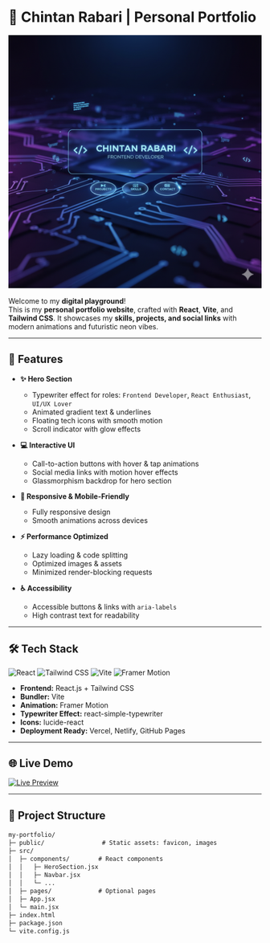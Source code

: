 # 🌌 Chintan Rabari | Personal Portfolio

![Portfolio Banner](https://raw.githubusercontent.com/Chintan9094/my_portfolio/edfe03770a997db6f5910e79ba3ecc34fb950a3a/public/banner.png)

Welcome to my **digital playground**!  
This is my **personal portfolio website**, crafted with **React**, **Vite**, and **Tailwind CSS**. It showcases my **skills, projects, and social links** with modern animations and futuristic neon vibes.  

---

## 🚀 Features

- **✨ Hero Section**
  - Typewriter effect for roles: `Frontend Developer`, `React Enthusiast`, `UI/UX Lover`
  - Animated gradient text & underlines
  - Floating tech icons with smooth motion
  - Scroll indicator with glow effects

- **💻 Interactive UI**
  - Call-to-action buttons with hover & tap animations
  - Social media links with motion hover effects
  - Glassmorphism backdrop for hero section

- **📱 Responsive & Mobile-Friendly**
  - Fully responsive design
  - Smooth animations across devices

- **⚡ Performance Optimized**
  - Lazy loading & code splitting
  - Optimized images & assets
  - Minimized render-blocking requests

- **♿ Accessibility**
  - Accessible buttons & links with `aria-labels`
  - High contrast text for readability

---

## 🛠 Tech Stack

![React](https://img.shields.io/badge/React-61DAFB?style=for-the-badge&logo=react&logoColor=white)
![Tailwind CSS](https://img.shields.io/badge/Tailwind_CSS-06B6D4?style=for-the-badge&logo=tailwind-css&logoColor=white)
![Vite](https://img.shields.io/badge/Vite-646CFF?style=for-the-badge&logo=vite&logoColor=white)
![Framer Motion](https://img.shields.io/badge/Framer_Motion-0055FF?style=for-the-badge&logo=framer&logoColor=white)

- **Frontend:** React.js + Tailwind CSS  
- **Bundler:** Vite  
- **Animation:** Framer Motion  
- **Typewriter Effect:** react-simple-typewriter  
- **Icons:** lucide-react  
- **Deployment Ready:** Vercel, Netlify, GitHub Pages  

---
  ## 🌐 Live Demo

  [![Live Preview](https://img.shields.io/badge/Live-Demo-10B981?style=for-the-badge)](https://my-portfolio-lyart-delta-8w3yyc3k0p.vercel.app)


---

## 📂 Project Structure

```text
my-portfolio/
├─ public/                # Static assets: favicon, images
├─ src/
│  ├─ components/        # React components
│  │   ├─ HeroSection.jsx
│  │   ├─ Navbar.jsx
│  │   └─ ...
│  ├─ pages/             # Optional pages
│  ├─ App.jsx
│  └─ main.jsx
├─ index.html
├─ package.json
└─ vite.config.js
